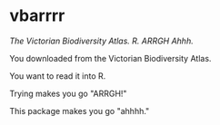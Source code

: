 # vbarrrr

*The Victorian Biodiversity Atlas. R. ARRGH Ahhh.*

You downloaded from the Victorian Biodiversity Atlas.

You want to read it into R.

Trying makes you go "ARRGH!"

This package makes you go "ahhhh."

